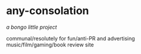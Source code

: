 # any-consolation

*a bongo little project*

communal/resolutely for fun/anti-PR and advertising music/film/gaming/book review site
